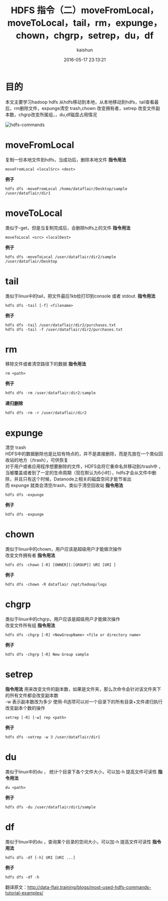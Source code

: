 ﻿---
title: HDFS 指令（二）moveFromLocal，moveToLocal，tail，rm，expunge，chown，chgrp，setrep，du，df
date: 2016-05-17 23:13:21
tags: [hdfs]
categories: [大数据,hdfs]
author: kaishun
id: 6
permalink: hdfs-operator-2
blogexcerpt: 本文主要学习hadoop hdfs, 从hdfs移动到本地，从本地移动到hdfs，tail查看最后，rm删除文件，expunge清空 trash,chown, 改变拥有者，setrep 改变文件副本数，chgrp改变所属组，，du,df磁盘占用情况
---

# **目的**  
本文主要学习hadoop hdfs 从hdfs移动到本地，从本地移动到hdfs，tail查看最后，rm删除文件，expunge清空 trash,chown 改变拥有者，setrep 改变文件副本数，chgrp改变所属组，，du,df磁盘占用情况

![hdfs-commands](http://or49tneld.bkt.clouddn.com/18-1-23/63075597.jpg)

# **moveFromLocal**  
复制一份本地文件到hdfs，当成功后，删除本地文件
**指令用法**
```
moveFromLocal <localSrc> <dest>
```
**例子**
```
hdfs dfs -moveFromLocal /home/dataflair/Desktop/sample /user/dataflair/dir1
```

# **moveToLocal**  
类似于-get，但是当复制完成后，会删除hdfs上的文件
**指令用法**
```
moveToLocal <src> <localDest>
```
**例子**
```
hdfs dfs -moveToLocal /user/dataflair/dir2/sample /user/dataflair/Desktop
```

# **tail**  
类似于linux中的tail，把文件最后1kb给打印到console 或者 stdout.
**指令用法**
```
hdfs dfs -tail [-f] <filename>
```
**例子**
```
hdfs dfs -tail /user/dataflair/dir2/purchases.txt
hdfs dfs -tail -f /user/dataflair/dir2/purchases.txt
```

#  **rm**  
移除文件或者清空路径下的数据
**指令用法**  

```
rm <path>
```
**例子**

```java
hdfs dfs -rm /user/dataflair/dir2/sample
```
**递归删除**

```
hdfs dfs -rm -r /user/dataflair/dir2

```

#   **expunge**  
清空 trash  
HDFS中的数据删除也是比较有特点的，并不是直接删除，而是先放在一个类似回收站的地方（/trash），可供恢复  
对于用户或者应用程序想要删除的文件，HDFS会将它重命名并移动到/trash中  ，当被覆盖或者到了一定的生命周期（现在默认为6小时），hdfs才会从文件中删除，并且只有这个时候，Datanode上相关的磁盘空间才能节省出  
而 expunge 就类会清空/trash，类似于清空回收站
**指令用法**
```
hdfs dfs -expunge
```
**例子**
```
hdfs dfs -expunge

```

#   **chown**  
类似于linux中的chown，用户应该是超级用户才能做次操作  
改变文件拥有者
**指令用法**
```
hdfs dfs -chown [-R] [OWNER][:[GROUP]] URI [URI ]
```
**例子**
```
hdfs dfs -chown -R dataflair /opt/hadoop/logs
```

#   **chgrp**  
类似于linux中的chgrp，用户应该是超级用户才能做次操作  
改变文件所有组
**指令用法**
```
hdfs dfs -chgrp [-R] <NewGroupName> <file or directory name>
```
**例子**
```
hdfs dfs -chgrp [-R] New Group sample
```

#  **setrep** 
**指令用法** 
用来改变文件的副本数，如果是文件夹，那么次命令会针对该文件夹下的所有文件都会改变副本数  
-w 表示副本数改为多少
使用-R选项可以对一个目录下的所有目录+文件递归执行改变副本个数的操作  
```
setrep [-R] [-w] rep <path>
```
**例子**
```
hdfs dfs -setrep -w 3 /user/dataflair/dir1

```

#  **du** 
类似于linux中的du ， 统计个目录下各个文件大小，可以加-h 提高文件可读性
**指令用法**
```
du <path>
```
**例子**
```
hdfs dfs -du /user/dataflair/dir1/sample
```

#  **df** 
类似于linux中的du ，查询某个目录的空间大小，可以加-h 提高文件可读性
**指令用法**
```
hdfs dfs -df [-h] URI [URI ...]
```
**例子**
```
hdfs dfs -df -h
```

翻译原文：http://data-flair.training/blogs/most-used-hdfs-commands-tutorial-examples/
